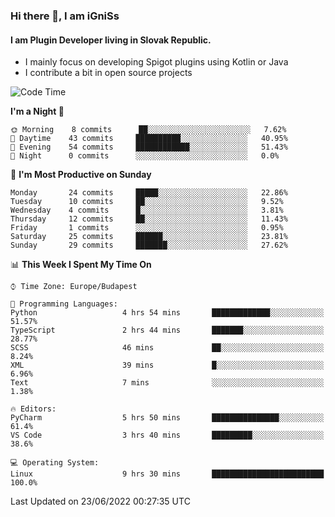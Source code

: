 ### Hi there 👋, I am iGniSs

#### I am Plugin Developer living in Slovak Republic.
- I mainly focus on developing Spigot plugins using Kotlin or Java
- I contribute a bit in open source projects

<!--START_SECTION:waka-->
![Code Time](http://img.shields.io/badge/Code%20Time-792%20hrs%2023%20mins-blue)

**I'm a Night 🦉** 

```text
🌞 Morning    8 commits      ██░░░░░░░░░░░░░░░░░░░░░░░   7.62% 
🌆 Daytime    43 commits     ██████████░░░░░░░░░░░░░░░   40.95% 
🌃 Evening    54 commits     ████████████░░░░░░░░░░░░░   51.43% 
🌙 Night      0 commits      ░░░░░░░░░░░░░░░░░░░░░░░░░   0.0%

```
📅 **I'm Most Productive on Sunday** 

```text
Monday       24 commits     █████░░░░░░░░░░░░░░░░░░░░   22.86% 
Tuesday      10 commits     ██░░░░░░░░░░░░░░░░░░░░░░░   9.52% 
Wednesday    4 commits      █░░░░░░░░░░░░░░░░░░░░░░░░   3.81% 
Thursday     12 commits     ██░░░░░░░░░░░░░░░░░░░░░░░   11.43% 
Friday       1 commits      ░░░░░░░░░░░░░░░░░░░░░░░░░   0.95% 
Saturday     25 commits     ██████░░░░░░░░░░░░░░░░░░░   23.81% 
Sunday       29 commits     ███████░░░░░░░░░░░░░░░░░░   27.62%

```


📊 **This Week I Spent My Time On** 

```text
⌚︎ Time Zone: Europe/Budapest

💬 Programming Languages: 
Python                   4 hrs 54 mins       █████████████░░░░░░░░░░░░   51.57% 
TypeScript               2 hrs 44 mins       ███████░░░░░░░░░░░░░░░░░░   28.77% 
SCSS                     46 mins             ██░░░░░░░░░░░░░░░░░░░░░░░   8.24% 
XML                      39 mins             █░░░░░░░░░░░░░░░░░░░░░░░░   6.96% 
Text                     7 mins              ░░░░░░░░░░░░░░░░░░░░░░░░░   1.38%

🔥 Editors: 
PyCharm                  5 hrs 50 mins       ███████████████░░░░░░░░░░   61.4% 
VS Code                  3 hrs 40 mins       █████████░░░░░░░░░░░░░░░░   38.6%

💻 Operating System: 
Linux                    9 hrs 30 mins       █████████████████████████   100.0%

```


 Last Updated on 23/06/2022 00:27:35 UTC
<!--END_SECTION:waka-->